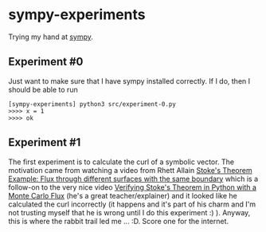 # sympy-experiments

Trying my hand at [sympy](https://www.sympy.org/en/index.html).

## Experiment #0

Just want to make sure that I have sympy installed correctly. If I do, then I should be able to run

```(shell)
[sympy-experiments] python3 src/experiment-0.py                                                     
>>>> x = 1
>>>> ok

```

## Experiment #1

The first experiment is to calculate the curl of a symbolic vector. The motivation came from watching a  video from Rhett Allain [Stoke's Theorem Example: Flux through different surfaces with the same boundary](https://www.youtube.com/watch?v=Nc2kf8Tq7gE) which is a follow-on to the very nice video [Verifying Stoke's Theorem in Python with a Monte Carlo Flux](https://www.youtube.com/watch?v=wgwLXr5ZX6g) (he's a great teacher/explainer) and it looked like he calculated the curl incorrectly (it happens and it's part of his charm and I'm not trusting myself that he is wrong until I do this experiment :) ). Anyway, this is where the rabbit trail led me ... :D. Score one for the internet.
